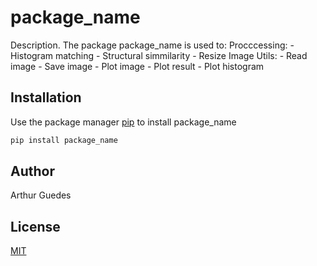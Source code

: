 # package_name

Description. 
The package package_name is used to:
	Procccessing:
		- Histogram matching 
		- Structural simmilarity
		- Resize Image
	Utils:
		- Read image
		- Save image
		- Plot image
		- Plot result
		- Plot histogram

## Installation

Use the package manager [pip](https://pip.pypa.io/en/stable/) to install package_name

```bash
pip install package_name
```

## Author
Arthur Guedes

## License
[MIT](https://choosealicense.com/licenses/mit/)